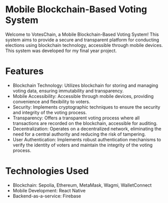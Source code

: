 # **Mobile Blockchain-Based Voting System**

Welcome to VotesChain, a Mobile Blockchain-Based Voting System! This system aims to provide a secure and transparent platform for conducting elections using blockchain technology, accessible through mobile devices. This system was developed for my final year project.


# **Features**

* Blockchain Technology: Utilizes blockchain for storing and managing voting data, ensuring immutability and transparency.
* Mobile Accessibility: Accessible through mobile devices, providing convenience and flexibility to voters.
* Security: Implements cryptographic techniques to ensure the security and integrity of the voting process.
* Transparency: Offers a transparent voting process where all transactions are recorded on the blockchain, accessible for auditing.
* Decentralization: Operates on a decentralized network, eliminating the need for a central authority and reducing the risk of tampering.
* User Authentication: Implements robust authentication mechanisms to verify the identity of voters and maintain the integrity of the voting process.

# **Technologies Used**

* Blockchain: Sepolia, Ethereum, MetaMask, Wagmi, WalletConnect
* Mobile Development: React Native
* Backend-as-a-service: Firebase

